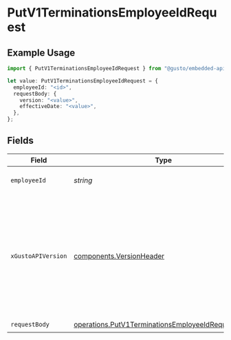 # PutV1TerminationsEmployeeIdRequest

## Example Usage

```typescript
import { PutV1TerminationsEmployeeIdRequest } from "@gusto/embedded-api/models/operations";

let value: PutV1TerminationsEmployeeIdRequest = {
  employeeId: "<id>",
  requestBody: {
    version: "<value>",
    effectiveDate: "<value>",
  },
};
```

## Fields

| Field                                                                                                                                                                                                                        | Type                                                                                                                                                                                                                         | Required                                                                                                                                                                                                                     | Description                                                                                                                                                                                                                  |
| ---------------------------------------------------------------------------------------------------------------------------------------------------------------------------------------------------------------------------- | ---------------------------------------------------------------------------------------------------------------------------------------------------------------------------------------------------------------------------- | ---------------------------------------------------------------------------------------------------------------------------------------------------------------------------------------------------------------------------- | ---------------------------------------------------------------------------------------------------------------------------------------------------------------------------------------------------------------------------- |
| `employeeId`                                                                                                                                                                                                                 | *string*                                                                                                                                                                                                                     | :heavy_check_mark:                                                                                                                                                                                                           | The UUID of the employee                                                                                                                                                                                                     |
| `xGustoAPIVersion`                                                                                                                                                                                                           | [components.VersionHeader](../../models/components/versionheader.md)                                                                                                                                                         | :heavy_minus_sign:                                                                                                                                                                                                           | Determines the date-based API version associated with your API call. If none is provided, your application's [minimum API version](https://docs.gusto.com/embedded-payroll/docs/api-versioning#minimum-api-version) is used. |
| `requestBody`                                                                                                                                                                                                                | [operations.PutV1TerminationsEmployeeIdRequestBody](../../models/operations/putv1terminationsemployeeidrequestbody.md)                                                                                                       | :heavy_check_mark:                                                                                                                                                                                                           | N/A                                                                                                                                                                                                                          |